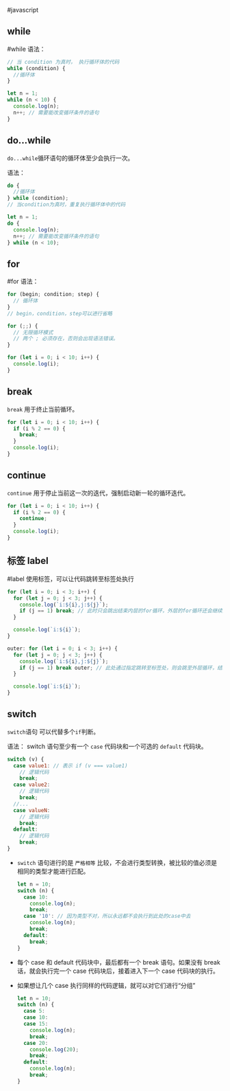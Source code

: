 #javascript

## while

#while
语法：

```js {.line-numbers}
// 当 condition 为真时， 执行循环体的代码
while (condition) {
  //循环体
}
```

```js {.line-numbers}
let n = 1;
while (n < 10) {
  console.log(n);
  n++; // 需要能改变循环条件的语句
}
```

## do...while

`do...while`循环语句的循环体至少会执行一次。

语法：

```js {.line-numbers}
do {
  //循环体
} while (condition);
// 当condition为真时，重复执行循环体中的代码
```

```js {.line-numbers}
let n = 1;
do {
  console.log(n);
  n++; // 需要能改变循环条件的语句
} while (n < 10);
```

## for

#for
语法：

```js {.line-numbers}
for (begin; condition; step) {
  // 循环体
}
// begin，condition，step可以进行省略

for (;;) {
  // 无限循环模式
  // 两个 ; 必须存在，否则会出现语法错误。
}
```

```js {.line-numbers}
for (let i = 0; i < 10; i++) {
  console.log(i);
}
```

## break

`break` 用于终止当前循环。

```js {.line-numbers}
for (let i = 0; i < 10; i++) {
  if (i % 2 == 0) {
    break;
  }
  console.log(i);
}
```

## continue

`continue` 用于停止当前这一次的迭代，强制启动新一轮的循环迭代。

```js {.line-numbers}
for (let i = 0; i < 10; i++) {
  if (i % 2 == 0) {
    continue;
  }
  console.log(i);
}
```

## 标签 label

#label
使用标签，可以让代码跳转至标签处执行

```js {.line-numbers}
for (let i = 0; i < 3; i++) {
  for (let j = 0; j < 3; j++) {
    console.log(`i:${i},j:${j}`);
    if (j == 1) break; // 此时只会跳出结束内层的for循环，外层的for循环还会继续进行迭代
  }

  console.log(`i:${i}`);
}

outer: for (let i = 0; i < 3; i++) {
  for (let j = 0; j < 3; j++) {
    console.log(`i:${i},j:${j}`);
    if (j == 1) break outer; // 此处通过指定跳转至标签处，则会跳至外层循环，结束两个for循环
  }

  console.log(`i:${i}`);
}
```

## switch

`switch`语句 可以代替多个`if`判断。

语法：
switch 语句至少有一个 `case` 代码块和一个可选的 `default` 代码块。

```js {.line-numbers}
switch (v) {
  case value1: // 表示 if (v === value1)
    // 逻辑代码
    break;
  case value2:
    // 逻辑代码
    break;
  //...
  case valueN:
    // 逻辑代码
    break;
  default:
    // 逻辑代码
    break;
}
```

- `switch` 语句进行的是 `严格相等` 比较，不会进行类型转换，被比较的值必须是相同的类型才能进行匹配。

  ```js {.line-numbers}
  let n = 10;
  switch (n) {
    case 10:
      console.log(n);
      break;
    case '10': // 因为类型不对，所以永远都不会执行到此处的case中去
      console.log(n);
      break;
    default:
      break;
  }
  ```

- 每个 case 和 default 代码块中，最后都有一个 break 语句。如果没有 break 话，就会执行完一个 case 代码块后，接着进入下一个 case 代码块的执行。
- 如果想让几个 case 执行同样的代码逻辑，就可以对它们进行“分组”
  ```js {.line-numbers}
  let n = 10;
  switch (n) {
    case 5:
    case 10:
    case 15:
      console.log(n);
      break;
    case 20:
      console.log(20);
      break;
    default:
      console.log(n);
      break;
  }
  ```
